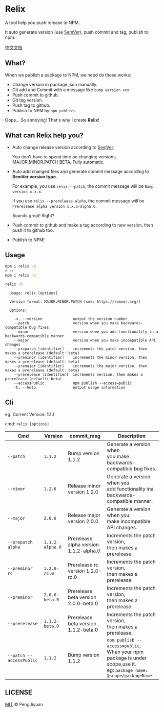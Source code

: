 # Relix
A tool help you push release to NPM.

It auto generate version (use [SemVer](https://semver.org/)), push commit and tag, publish to npm.

[中文文档](./README_zh-CN.md)

## What?

When we publish a package to NPM, we need do these works:

* Change version in package.json manually.
* Git add and Commit with a message like `bump version xxx`
* Push commit to github.
* Git tag version.
* Push tag to github.
* Publish to NPM by `npm publish`.

Oops... So annoying! That's why I create **Relix**!

## What can Relix help you?

* Auto change release version according to [SemVer](https://semver.org/).

  You don't have to spend time on changing versions. MAJOR.MINOR.PATCH.BETA, Fully automatic.

* Auto add changed files and generate commit message according to **SemVer version type**.

  For example, you use `relix --patch`, the commit message will be `Bump version x.x.x`.

  If you use `relix --prerelease alpha`, the commit message will be `Prerelease alpha version x.x.x-alpha.0`.

  Sounds great! Right?

* Push commit to github and make a tag according to new version, then push it to github too.

* Publish to NPM!

## Usage

```bash
npm i relix -g
# or
npm i relix -D
```

```bash
relix -h
```

```
  Usage: relix [options]

  Version format: MAJOR.MINOR.PATCH (see: https://semver.org/)

  Options:

    -v, --version              output the version number
    --patch                    version when you make backwards-compatible bug fixes.
    --minor                    version when you add functionality in a backwards-compatible manner
    --major                    version when you make incompatible API changes
    --prepatch [identifier]    increments the patch version, then makes a prerelease (default: beta)
    --preminor [identifier]    increments the minor version, then makes a prerelease (default: beta)
    --premajor [identifier]    increments the major version, then makes a prerelease (default: beta)
    --prerelease [identifier]  increments version, then makes a prerelease (default: beta)
    --accessPublic             npm publish --access=public
    -h, --help                 output usage information
```

## Cli

eg: Current Version: **1.1.1**

cmd: `relix [options]`

| Cmd                      | Version         | commit_msg     | Description |
|--------------------------|-----------------|----------------|-------------|
| `--patch`                | `1.1.2`         | Bump version 1.1.2 | Generate a version when<br>you make backwards-compatible bug fixes. |
| `--minor`                | `1.2.0`         | Release minor version 1.2.0 | Generate a version when you<br>add functionality ina backwards-compatible manner. |
| `--major`                | `2.0.0`         | Release major version 2.0.0 | Generate a version when you<br>make incompatible API changes. | 
| `--prepatch alpha`       | `1.1.2-alpha.0` | Prerelease alpha version 1.1.2-alpha.0 | Increments the patch version,<br>then makes a prerelease. | 
| `--preminor rc`          | `1.2.0-rc.0`    | Prerelease rc version 1.2.0-rc.0 | Increments the patch version,<br>then makes a prerelease. | 
| `--preminor`             | `2.0.0-beta.0`  | Prerelease beta version 2.0.0-beta.0 | Increments the patch version,<br>then makes a prerelease. |
| `--prerelease`           | `1.1.2-beta.0`  | Prerelease beta version 1.1.2-beta.0 | Increments the patch version,<br>then makes a prerelease. |
| `--patch --accessPublic` | `1.1.2`         | Bump version 1.1.2 | `npm publish --access=public`,<br>When your npm package is under scope,use it.<br>eg: `package name: @scope/packageName` |

## LICENSE

[MIT](./LICENSE) © PengJiyuan
